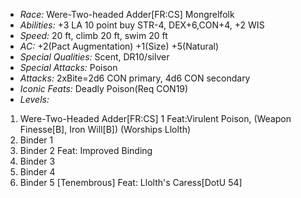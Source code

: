 - *Race:* Were-Two-headed Adder[FR:CS] Mongrelfolk
- *Abilities:* +3 LA 10 point buy STR-4, DEX+6,CON+4, +2 WIS
- *Speed:* 20 ft, climb 20 ft, swim 20 ft
- *AC:* +2(Pact Augmentation) +1(Size) +5(Natural)
- *Special Qualities:* Scent, DR10/silver
- *Special Attacks:* Poison
- *Attacks:* 2xBite=2d6 CON primary, 4d6 CON secondary 
- *Iconic Feats:* Deadly Poison(Req CON19)
- *Levels:*
 1. Were-Two-Headed Adder[FR:CS] 1 Feat:Virulent Poison, (Weapon Finesse[B], Iron Will[B]) (Worships Llolth)
 2. Binder 1
 3. Binder 2 Feat: Improved Binding
 4. Binder 3
 5. Binder 4
 6. Binder 5 [Tenembrous] Feat: Llolth's Caress[DotU 54] 

